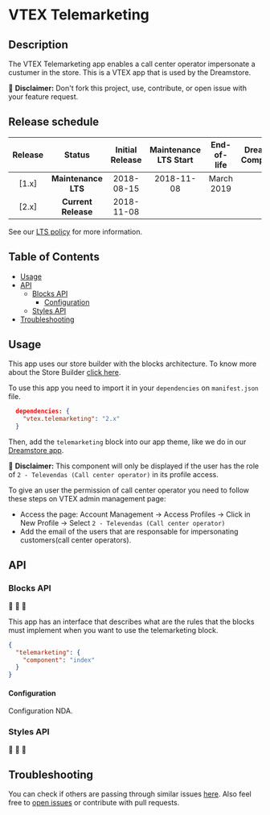 # VTEX Telemarketing

## Description
The VTEX Telemarketing app enables a call center operator impersonate a custumer in the store. This is a VTEX app that is used by the Dreamstore.

:loudspeaker: **Disclaimer:** Don't fork this project, use, contribute, or open issue with your feature request.

## Release schedule
| Release  | Status              | Initial Release | Maintenance LTS Start | End-of-life | Dreamstore Compatibility
| :--:     | :---:               |  :---:          | :---:                 | :---:       | :---: 
| [1.x]    | **Maintenance LTS** |  2018-08-15     | 2018-11-08            | March 2019  | 1.x
| [2.x]    | **Current Release** |  2018-11-08     |                       |             | 2.x

See our [LTS policy](https://github.com/vtex-apps/awesome-io#lts-policy) for more information.

## Table of Contents
- [Usage](#usage)
- [API](#api)
  - [Blocks API](#blocks-api)
    - [Configuration](#configuration)
  - [Styles API](#styles-api)
- [Troubleshooting](#troubleshooting)

## Usage

This app uses our store builder with the blocks architecture. To know more about the Store Builder [click here](https://help.vtex.com/en/tutorial/understanding-storebuilder-and-stylesbuilder#structuring-and-configuring-our-store-with-object-object).

To use this app you need to import it in your `dependencies` on `manifest.json` file.

```json
  dependencies: {
    "vtex.telemarketing": "2.x"
  }
```

Then, add the `telemarketing` block into our app theme, like we do in our [Dreamstore app](https://github.com/vtex-apps/dreamstore/blob/master/store/blocks.json).

:loudspeaker: **Disclaimer:** This component will only be displayed if the user has the role of `2 - Televendas (Call center operator)` in its profile access.

To give an user the permission of call center operator you need to follow these steps on VTEX admin management page:

- Access the page: Account Management -> Access Profiles -> Click in New Profile -> Select `2 - Televendas (Call center operator)`
- Add the email of the users that are responsable for impersonating customers(call center operators).

## API

### Blocks API
:construction: :construction: :construction:

This app has an interface that describes what are the rules that the blocks must implement when you want to use the telemarketing block. 

```json
{
  "telemarketing": {
    "component": "index"
  }
}
```

#### Configuration 
Configuration NDA.

### Styles API
:construction: :construction: :construction:

## Troubleshooting
You can check if others are passing through similar issues [here](https://github.com/vtex-apps/telemarketing/issues). Also feel free to [open issues](https://github.com/vtex-apps/telemarketing/issues/new) or contribute with pull requests.
